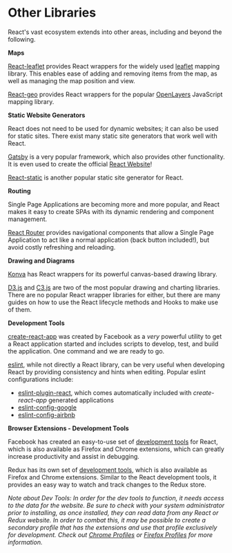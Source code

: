 # Other Libraries

React's vast ecosystem extends into other areas, including and beyond the following.

__Maps__

[React-leaflet](https://react-leaflet.js.org/) provides React wrappers for the widely used [leaflet](https://leafletjs.com/) mapping library. This enables ease of adding and removing items from the map, as well as managing the map position and view.

[React-geo](https://github.com/terrestris/react-geo) provides React wrappers for the popular [OpenLayers](https://openlayers.org/) JavaScript mapping library.

__Static Website Generators__

React does not need to be used for dynamic websites; it can also be used for static sites. There exist many static site generators that work well with React.

[Gatsby](https://www.gatsbyjs.com/) is a very popular framework, which also provides other functionality. It is even used to create the official [React Website](https://reactjs.org/)!

[React-static](https://github.com/react-static/react-static) is another popular static site generator for React.

__Routing__

Single Page Applications are becoming more and more popular, and React makes it easy to create SPAs with its dynamic rendering and component management.

[React Router](https://reactrouter.com/) provides navigational components that allow a Single Page Application to act like a normal application (back button included!), but avoid costly refreshing and reloading.

__Drawing and Diagrams__

[Konva](https://konvajs.org/docs/react/index.html) has React wrappers for its powerful canvas-based drawing library.

[D3.js](https://d3js.org/) and [C3.js](https://c3js.org/) are two of the most popular drawing and charting libraries. There are no popular React wrapper libraries for either, but there are many guides on how to use the React lifecycle methods and Hooks to make use of them.

__Development Tools__

[create-react-app](https://github.com/facebook/create-react-app) was created by Facebook as a _very_ powerful utility to get a React application started and includes scripts to develop, test, and build the application. One command and we are ready to go.

[eslint](https://eslint.org/), while not directly a React library, can be very useful when developing React by providing consistency and hints when editing. Popular eslint configurations include:
* [eslint-plugin-react](https://github.com/yannickcr/eslint-plugin-react), which comes automatically included with _create-react-app_ generated applications
* [eslint-config-google](https://github.com/google/eslint-config-google)
* [eslint-config-airbnb](https://github.com/airbnb/javascript)

__Browser Extensions - Development Tools__

Facebook has created an easy-to-use set of [development tools](https://www.npmjs.com/package/react-devtools) for React, which is also available as Firefox and Chrome extensions, which can greatly increase productivity and assist in debugging.

Redux has its own set of [development tools](https://github.com/reduxjs/redux-devtools), which is also available as Firefox and Chrome extensions. Similar to the React development tools, it provides an easy way to watch and track changes to the Redux store.

_Note about Dev Tools: In order for the dev tools to function, it needs access to the data for the website. Be sure to check with your system administrator prior to installing, as once installed, they can read data from any React or Redux website. In order to combat this, it may be possible to create a secondary profile that has the extensions and use that profile exclusively for development. Check out [Chrome Profiles](https://support.google.com/chrome/answer/2364824?co=GENIE.Platform%3DDesktop&hl=en) or [Firefox Profiles](https://support.mozilla.org/en-US/kb/profile-manager-create-remove-switch-firefox-profiles) for more information._
